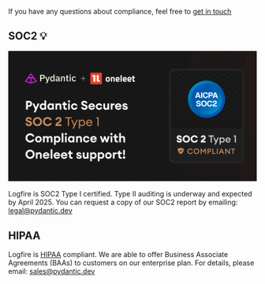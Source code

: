 

If you have any questions about compliance, feel free to [get in touch](help.md)

## SOC2 💡

![Counting size of loaded files screenshot](images/compliance/soc2_logo.png)

Logfire is SOC2 Type I certified. Type II auditing is underway and expected by April 2025. You can
request a copy of our SOC2 report by emailing: [legal@pydantic.dev](mailto:legal@pydantic.dev)

## HIPAA

Logfire is [HIPAA](https://www.hhs.gov/hipaa/for-professionals/privacy/laws-regulations/index.html) compliant. We are able to offer Business Associate Agreements (BAAs) to customers
on our enterprise plan. For details, please email: [sales@pydantic.dev](mailto:sales@pydantic.dev)
